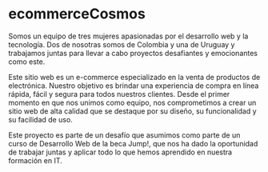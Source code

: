 # ecommerceCosmos
Somos un equipo de tres mujeres apasionadas por el desarrollo web y la tecnología. Dos de nosotras somos de Colombia y una de Uruguay y trabajamos juntas para llevar a cabo proyectos desafiantes y emocionantes como este.

Este sitio web es un e-commerce especializado en la venta de productos de electrónica. Nuestro objetivo es brindar una experiencia de compra en línea rápida, fácil y segura para todos nuestros clientes. Desde el primer momento en que nos unimos como equipo, nos comprometimos a crear un sitio web de alta calidad que se destaque por su diseño, su funcionalidad y su facilidad de uso.

Este proyecto es parte de un desafío que asumimos como parte de un curso de Desarrollo Web de la beca Jump!, que nos ha dado la oportunidad de trabajar juntas y aplicar todo lo que hemos aprendido en nuestra formación en IT. 
